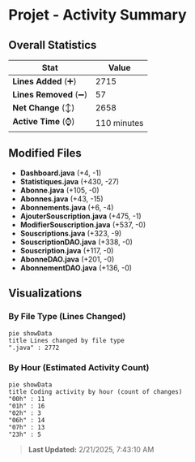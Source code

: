# Projet - Activity Summary 

## Overall Statistics

| Stat                   | Value                                                             |
| ---------------------- | ----------------------------------------------------------------- |
| **Lines Added** (➕)   | 2715                                          |
| **Lines Removed** (➖) | 57                                        |
| **Net Change** (↕)    | 2658                |
| **Active Time** (⌚)   | 110 minutes |


## Modified Files
- **Dashboard.java** (+4, -1)
- **Statistiques.java** (+430, -27)
- **Abonne.java** (+105, -0)
- **Abonnes.java** (+43, -15)
- **Abonnements.java** (+6, -4)
- **AjouterSouscription.java** (+475, -1)
- **ModifierSouscription.java** (+537, -0)
- **Souscriptions.java** (+323, -9)
- **SouscriptionDAO.java** (+338, -0)
- **Souscription.java** (+117, -0)
- **AbonneDAO.java** (+201, -0)
- **AbonnementDAO.java** (+136, -0)

## Visualizations

### By File Type (Lines Changed)

```mermaid
pie showData
title Lines changed by file type
".java" : 2772
```

### By Hour (Estimated Activity Count)

```mermaid
pie showData
title Coding activity by hour (count of changes)
"00h" : 11
"01h" : 16
"02h" : 3
"06h" : 14
"07h" : 13
"23h" : 5
```


> **Last Updated:** 2/21/2025, 7:43:10 AM